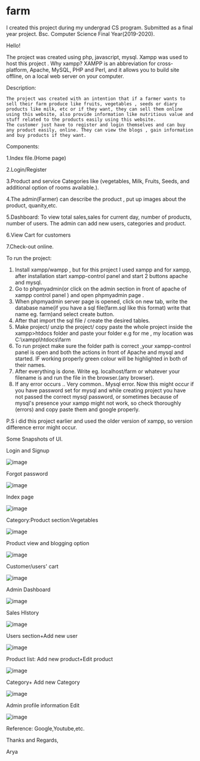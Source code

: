 # farm
I created this project during my undergrad CS program. Submitted as a final year project.
Bsc. Computer Science Final Year(2019-2020).

Hello!

The project was created using php, javascript, mysql. Xampp was used to host this project . Why xampp? XAMPP is an abbreviation for cross-platform, Apache, MySQL, PHP and Perl, and it allows you to build site offline, on a local web server on your computer.

Description:

    The project was created with an intention that if a farmer wants to sell their farm produce like fruits, vegetables , seeds or diary products like milk, etc or if they want, they can sell them online using this website, also provide information like nutritious value and stuff related to the products easily using this website.
    The customer just have to register and login themselves and can buy any product easily, online. They can view the blogs , gain information and buy products if they want. 
    
Components:

1.Index file.(Home page)

2.Login/Register

3.Product and service Categories like (vegetables, Milk, Fruits, Seeds, and additional option of rooms available.). 

4.The admin(Farmer) can describe the product , put up images about the product, quanity,etc.

5.Dashboard: To view total sales,sales for current day, number of products, number of users. The admin can add new users, categories and product.

6.View Cart for customers

7.Check-out online.



To run the project:
1. Install xampp/wampp , but for this project I used xampp and for xampp, after installation start xampp-control panel and start 2 buttons apache and mysql.
2. Go to phpmyadmin(or click on the admin section in front of apache of xampp control panel ) and open phpmyadmin page .
3. When phpmyadmin server page is opened, click on new tab, write the database name(if you have a sql file(farm.sql like this format) write that name eg. farm)and select create button.
4. After that import the sql file / create the desired tables.
5. Make project/ unzip the project/ copy paste the whole project inside the xampp>htdocs folder and paste your folder e.g for me , my location was C:\xampp\htdocs\farm 
6. To run project make sure the folder path is correct ,your xampp-control panel is open and both the actions in front of Apache and mysql and started. IF working properly green colour will be highlighted in both of their names.
7. After everything is done. Write eg. localhost/farm or whatever your filename is and run the file in the browser.(any browser).
8. If any error occurs .. Very common.. Mysql error. Now this might occur if you have password set for mysql and while creating project you have not passed the correct mysql password, or sometimes because of mysql's presence your xampp might not work, so check thoroughly (errors) and copy paste them and google properly.

P.S i did this project earlier and used the older version of xampp, so version difference error might occur.
    
Some Snapshots of UI.
 
 Login and Signup
 
![image](https://user-images.githubusercontent.com/74491117/120925320-b885dd80-c6f5-11eb-8792-5ede81e23229.png)

Forgot password

![image](https://user-images.githubusercontent.com/74491117/120925332-c9ceea00-c6f5-11eb-9872-8b071e0c84bd.png)

Index page

![image](https://user-images.githubusercontent.com/74491117/120925350-d7846f80-c6f5-11eb-92ae-0ce440171284.png)

Category:Product section:Vegetables

![image](https://user-images.githubusercontent.com/74491117/120925359-e8cd7c00-c6f5-11eb-9873-e0147101ba88.png)

Product view and blogging option

![image](https://user-images.githubusercontent.com/74491117/120925371-f7b42e80-c6f5-11eb-8ef2-ca27bc5266c9.png)

Customer/users' cart

![image](https://user-images.githubusercontent.com/74491117/120925383-07337780-c6f6-11eb-8e70-60836cfd2669.png)

Admin Dashboard

![image](https://user-images.githubusercontent.com/74491117/120925396-1286a300-c6f6-11eb-81be-f971bcfc1798.png)

Sales HIstory

![image](https://user-images.githubusercontent.com/74491117/120925397-1286a300-c6f6-11eb-849a-1d17011e1bea.png)

Users section+Add new user

![image](https://user-images.githubusercontent.com/74491117/120925425-34802580-c6f6-11eb-817a-74b914c7a7bc.png)

Product list: Add new product+Edit product

![image](https://user-images.githubusercontent.com/74491117/120925439-49f54f80-c6f6-11eb-8cda-3caf1301a3f7.png)


Category+ Add new Category

![image](https://user-images.githubusercontent.com/74491117/120925447-57aad500-c6f6-11eb-8133-a46918131e81.png)

Admin profile information Edit

![image](https://user-images.githubusercontent.com/74491117/120925458-642f2d80-c6f6-11eb-8de5-a2a8b8f274d5.png)


Reference: Google,Youtube,etc. 

Thanks and Regards,

Arya 






